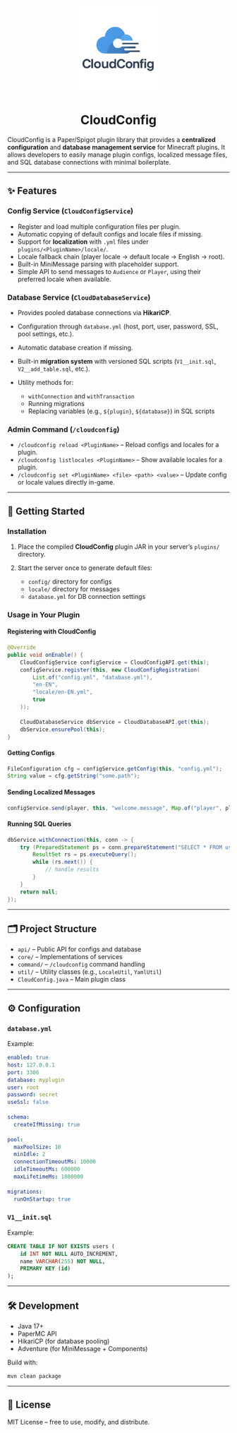 <p align="center">
  <img src="logo.png" alt="CloudConfig Logo" width="200"/>
</p>

<h1 align="center">CloudConfig</h1>

CloudConfig is a Paper/Spigot plugin library that provides a **centralized configuration** and **database management service** for Minecraft plugins.
It allows developers to easily manage plugin configs, localized message files, and SQL database connections with minimal boilerplate.

---

## ✨ Features

### Config Service (`CloudConfigService`)

* Register and load multiple configuration files per plugin.
* Automatic copying of default configs and locale files if missing.
* Support for **localization** with `.yml` files under `plugins/<PluginName>/locale/`.
* Locale fallback chain (player locale → default locale → English → root).
* Built-in MiniMessage parsing with placeholder support.
* Simple API to send messages to `Audience` or `Player`, using their preferred locale when available.

### Database Service (`CloudDatabaseService`)

* Provides pooled database connections via **HikariCP**.
* Configuration through `database.yml` (host, port, user, password, SSL, pool settings, etc.).
* Automatic database creation if missing.
* Built-in **migration system** with versioned SQL scripts (`V1__init.sql`, `V2__add_table.sql`, etc.).
* Utility methods for:

    * `withConnection` and `withTransaction`
    * Running migrations
    * Replacing variables (e.g., `${plugin}`, `${database}`) in SQL scripts

### Admin Command (`/cloudconfig`)

* `/cloudconfig reload <PluginName>` – Reload configs and locales for a plugin.
* `/cloudconfig listlocales <PluginName>` – Show available locales for a plugin.
* `/cloudconfig set <PluginName> <file> <path> <value>` – Update config or locale values directly in-game.

---

## 🚀 Getting Started

### Installation

1. Place the compiled **CloudConfig** plugin JAR in your server’s `plugins/` directory.
2. Start the server once to generate default files:

    * `config/` directory for configs
    * `locale/` directory for messages
    * `database.yml` for DB connection settings

### Usage in Your Plugin

#### Registering with CloudConfig

```java
@Override
public void onEnable() {
    CloudConfigService configService = CloudConfigAPI.get(this);
    configService.register(this, new CloudConfigRegistration(
        List.of("config.yml", "database.yml"),
        "en-EN",
        "locale/en-EN.yml",
        true
    ));

    CloudDatabaseService dbService = CloudDatabaseAPI.get(this);
    dbService.ensurePool(this);
}
```

#### Getting Configs

```java
FileConfiguration cfg = configService.getConfig(this, "config.yml");
String value = cfg.getString("some.path");
```

#### Sending Localized Messages

```java
configService.send(player, this, "welcome.message", Map.of("player", player.getName()));
```

#### Running SQL Queries

```java
dbService.withConnection(this, conn -> {
    try (PreparedStatement ps = conn.prepareStatement("SELECT * FROM users")) {
        ResultSet rs = ps.executeQuery();
        while (rs.next()) {
            // handle results
        }
    }
    return null;
});
```

---

## 🗂️ Project Structure

* `api/` – Public API for configs and database
* `core/` – Implementations of services
* `command/` – `/cloudconfig` command handling
* `util/` – Utility classes (e.g., `LocaleUtil`, `YamlUtil`)
* `CloudConfig.java` – Main plugin class

---

## ⚙️ Configuration

### `database.yml`

Example:

```yaml
enabled: true
host: 127.0.0.1
port: 3306
database: myplugin
user: root
password: secret
useSsl: false

schema:
  createIfMissing: true

pool:
  maxPoolSize: 10
  minIdle: 2
  connectionTimeoutMs: 10000
  idleTimeoutMs: 600000
  maxLifetimeMs: 1800000

migrations:
  runOnStartup: true
```

### `V1__init.sql`

Example:

```sql
CREATE TABLE IF NOT EXISTS users (
    id INT NOT NULL AUTO_INCREMENT,
    name VARCHAR(255) NOT NULL,
    PRIMARY KEY (id)
);
```

---

## 🛠️ Development

* Java 17+
* PaperMC API
* HikariCP (for database pooling)
* Adventure (for MiniMessage + Components)

Build with:

```bash
mvn clean package
```

---

## 📜 License

MIT License – free to use, modify, and distribute.
